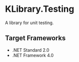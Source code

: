 # KLibrary.Testing
A library for unit testing.

## Target Frameworks
- .NET Standard 2.0
- .NET Framework 4.0
